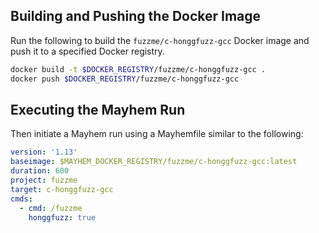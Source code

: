 ## Building and Pushing the Docker Image

Run the following to build the `fuzzme/c-honggfuzz-gcc` Docker image and push it to a specified Docker registry.

```sh
docker build -t $DOCKER_REGISTRY/fuzzme/c-honggfuzz-gcc .
docker push $DOCKER_REGISTRY/fuzzme/c-honggfuzz-gcc
```

## Executing the Mayhem Run

Then initiate a Mayhem run using a Mayhemfile similar to the following:

```yaml
version: '1.13'
baseimage: $MAYHEM_DOCKER_REGISTRY/fuzzme/c-honggfuzz-gcc:latest
duration: 600
project: fuzzme
target: c-honggfuzz-gcc
cmds:
  - cmd: /fuzzme
    honggfuzz: true
```
